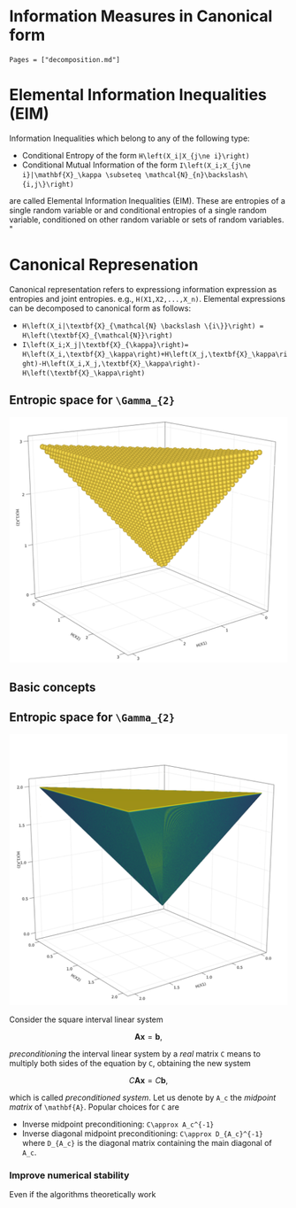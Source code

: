 # Information Measures in Canonical form

```@contents
Pages = ["decomposition.md"]
```
# Elemental Information Inequalities (EIM)
Information Inequalities which belong to any of the following type:
* Conditional Entropy of the form ``H\left(X_i|X_{j\ne i}\right)``
* Conditional Mutual Information of the form ``I\left(X_i;X_{j\ne i}|\mathbf{X}_\kappa \subseteq \mathcal{N}_{n}\backslash\{i,j\}\right)``

are called Elemental Information Inequalities (EIM). These are entropies of a single random variable or and conditional entropies of a single random variable, conditioned on other random variable or sets of random variables.
"


# Canonical Represenation
Canonical representation refers to expressiong information expression as entropies and joint entropies. e.g., ``H(X1,X2,...,X_n)``. Elemental expressions can be decomposed to canonical form as follows:
* ``H\left(X_i|\textbf{X}_{\mathcal{N} \backslash \{i\}}\right) = H\left(\textbf{X}_{\mathcal{N}}\right)``
* ``I\left(X_i;X_j|\textbf{X}_{\kappa}\right)= H\left(X_i,\textbf{X}_\kappa\right)+H\left(X_j,\textbf{X}_\kappa\right)-H\left(X_i,X_j,\textbf{X}_\kappa\right)-H\left(\textbf{X}_\kappa\right)``

## Entropic space for ``\Gamma_{2}``

![gamma2-space-points](../assets/gamma2gold.png)

## Basic concepts

## Entropic space for ``\Gamma_{2}``
![gamma2-space-points](../assets/gamma2.png)

Consider the square interval linear system

```math
\mathbf{Ax}=\mathbf{b},
```

*preconditioning* the interval linear system by a *real* matrix ``C`` means to multiply both sides of the equation by ``C``, obtaining the new system

```math
C\mathbf{Ax}=C\mathbf{b},
```

which is called *preconditioned system*. Let us denote by ``A_c`` the *midpoint matrix* of ``\mathbf{A}``. Popular choices for ``C`` are

- Inverse midpoint preconditioning: ``C\approx A_c^{-1}``
- Inverse diagonal midpoint preconditioning: ``C\approx D_{A_c}^{-1}`` where ``D_{A_c}`` is the diagonal matrix containing the main diagonal of ``A_c``.




### Improve numerical stability

Even if the algorithms theoretically work